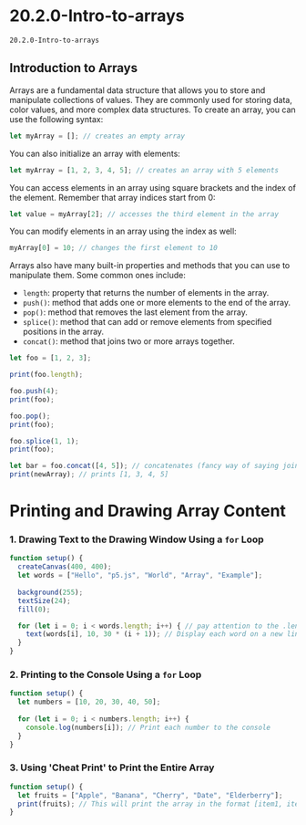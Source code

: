 # 20.2.0-Intro-to-arrays
```
20.2.0-Intro-to-arrays
```

## Introduction to Arrays 
Arrays are a fundamental data structure that allows you to store and manipulate collections of values. They are commonly used for storing data, color values, and more complex data structures.
To create an array, you can use the following syntax:

```javascript
let myArray = []; // creates an empty array
```

You can also initialize an array with elements:

```javascript
let myArray = [1, 2, 3, 4, 5]; // creates an array with 5 elements
```

You can access elements in an array using square brackets and the index of the element. Remember that array indices start from 0:

```javascript
let value = myArray[2]; // accesses the third element in the array
```

You can modify elements in an array using the index as well:

```javascript
myArray[0] = 10; // changes the first element to 10
```

Arrays also have many built-in properties and methods that you can use to manipulate them. Some common ones include:

- `length`: property that returns the number of elements in the array.
- `push()`: method that adds one or more elements to the end of the array.
- `pop()`: method that removes the last element from the array.
- `splice()`: method that can add or remove elements from specified positions in the array.
- `concat()`: method that joins two or more arrays together.


```javascript
let foo = [1, 2, 3];

print(foo.length); 

foo.push(4); 
print(foo); 

foo.pop(); 
print(foo);

foo.splice(1, 1); 
print(foo); 

let bar = foo.concat([4, 5]); // concatenates (fancy way of saying joins) myArray with [4, 5] 
print(newArray); // prints [1, 3, 4, 5]
```

# Printing and Drawing Array Content 

### 1. Drawing Text to the Drawing Window Using a `for` Loop

```javascript
function setup() {
  createCanvas(400, 400);
  let words = ["Hello", "p5.js", "World", "Array", "Example"];
  
  background(255);
  textSize(24);
  fill(0);

  for (let i = 0; i < words.length; i++) { // pay attention to the .length part!
    text(words[i], 10, 30 * (i + 1)); // Display each word on a new line
  }
}
```

### 2. Printing to the Console Using a `for` Loop

```javascript
function setup() {
  let numbers = [10, 20, 30, 40, 50];
  
  for (let i = 0; i < numbers.length; i++) {
    console.log(numbers[i]); // Print each number to the console
  }
}
```

### 3. Using 'Cheat Print' to Print the Entire Array

```javascript
function setup() {
  let fruits = ["Apple", "Banana", "Cherry", "Date", "Elderberry"];
  print(fruits); // This will print the array in the format [item1, item2, item3, etc]
}
```
